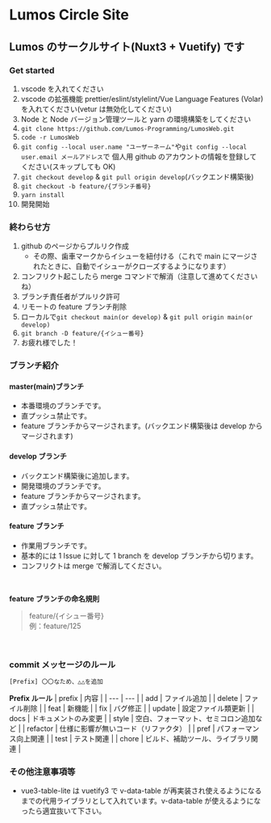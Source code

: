 # Lumos Circle Site

## Lumos のサークルサイト(Nuxt3 + Vuetify) です

### **Get started**

1. vscode を入れてください
2. vscode の拡張機能 prettier/eslint/stylelint/Vue Language Features (Volar) を入れてください(vetur は無効化してください)
3. Node と Node バージョン管理ツールと yarn の環境構築をしてください
4. `git clone https://github.com/Lumos-Programming/LumosWeb.git`
5. `code -r LumosWeb`
6. `git config --local user.name "ユーザーネーム"`や`git config --local user.email メールアドレス`で 個人用 github のアカウントの情報を登録してください(スキップしても OK)
7. `git checkout develop` & `git pull origin develop`(バックエンド構築後)
8. `git checkout -b feature/{ブランチ番号}`
9. `yarn install`
10. 開発開始

### **終わらせ方**

1. github のページからプルリク作成
   - その際、歯車マークからイシューを紐付ける（これで main にマージされたときに、自動でイシューがクローズするようになります）
2. コンフリクト起こしたら merge コマンドで解消（注意して進めてくださいね）
3. ブランチ責任者がプルリク許可
4. リモートの feature ブランチ削除
5. ローカルで`git checkout main(or develop)` & `git pull origin main(or develop)`
6. `git branch -D feature/{イシュー番号}`
7. お疲れ様でした！

### **ブランチ紹介**

#### **master(main)ブランチ**

- 本番環境のブランチです。
- 直プッシュ禁止です。
- feature ブランチからマージされます。(バックエンド構築後は develop からマージされます)

#### **develop ブランチ**

- バックエンド構築後に追加します。
- 開発環境のブランチです。
- feature ブランチからマージされます。
- 直プッシュ禁止です。

#### **feature ブランチ**

- 作業用ブランチです。
- 基本的には 1 Issue に対して 1 branch を develop ブランチから切ります。
- コンフリクトは merge で解消してください。

<br>

**feature ブランチの命名規則**

> feature/{イシュー番号}<br>
> 例：feature/125

<br>

### **commit メッセージのルール**

```bash
[Prefix] 〇〇なため、△△を追加
```

**Prefix ルール**
| prefix | 内容 |
| --- | --- |
| add | ファイル追加 |
| delete | ファイル削除 |
| feat | 新機能 |
| fix | バグ修正 |
| update | 設定ファイル類更新 |
| docs | ドキュメントのみ変更 |
| style | 空白、フォーマット、セミコロン追加など |
| refactor | 仕様に影響が無いコード（リファクタ） |
| pref | パフォーマンス向上関連 |
| test | テスト関連 |
| chore | ビルド、補助ツール、ライブラリ関連 |

### **その他注意事項等**

- vue3-table-lite は vuetify3 で v-data-table が再実装され使えるようになるまでの代用ライブラリとして入れています。v-data-table が使えるようになったら適宜抜いて下さい。
